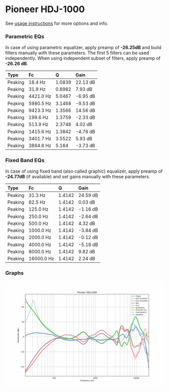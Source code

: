 # Pioneer HDJ-1000
See [usage instructions](https://github.com/jaakkopasanen/AutoEq#usage) for more options and info.

### Parametric EQs
In case of using parametric equalizer, apply preamp of **-26.25dB** and build filters manually
with these parameters. The first 5 filters can be used independently.
When using independent subset of filters, apply preamp of **-26.26 dB**.

| Type    | Fc        |      Q | Gain     |
|:--------|:----------|:-------|:---------|
| Peaking | 18.4 Hz   | 1.0839 | 22.13 dB |
| Peaking | 31.9 Hz   | 0.8982 | 7.93 dB  |
| Peaking | 4421.0 Hz | 5.0467 | -6.95 dB |
| Peaking | 5980.5 Hz | 3.1468 | -9.53 dB |
| Peaking | 9423.3 Hz | 1.3566 | 14.56 dB |
| Peaking | 199.6 Hz  | 1.3759 | -2.33 dB |
| Peaking | 513.9 Hz  | 2.3748 | 4.02 dB  |
| Peaking | 1415.6 Hz | 1.3842 | -4.76 dB |
| Peaking | 3401.7 Hz | 3.5522 | 5.93 dB  |
| Peaking | 3884.6 Hz | 5.164  | -3.73 dB |

### Fixed Band EQs
In case of using fixed band (also called graphic) equalizer, apply preamp of **-24.77dB**
(if available) and set gains manually with these parameters.

| Type    | Fc         |      Q | Gain     |
|:--------|:-----------|:-------|:---------|
| Peaking | 31.3 Hz    | 1.4142 | 24.59 dB |
| Peaking | 62.5 Hz    | 1.4142 | 0.03 dB  |
| Peaking | 125.0 Hz   | 1.4142 | -1.16 dB |
| Peaking | 250.0 Hz   | 1.4142 | -2.64 dB |
| Peaking | 500.0 Hz   | 1.4142 | 4.32 dB  |
| Peaking | 1000.0 Hz  | 1.4142 | -3.84 dB |
| Peaking | 2000.0 Hz  | 1.4142 | -0.12 dB |
| Peaking | 4000.0 Hz  | 1.4142 | -5.18 dB |
| Peaking | 8000.0 Hz  | 1.4142 | 9.82 dB  |
| Peaking | 16000.0 Hz | 1.4142 | 2.24 dB  |

### Graphs
![](./Pioneer%20HDJ-1000.png)